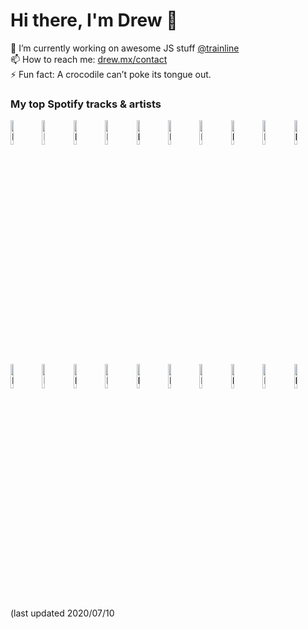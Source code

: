 # Hi there, I'm Drew 👋
🔭 I’m currently working on awesome JS stuff [@trainline](http://trainline.com/)  
📫 How to reach me: [drew.mx/contact](https://drew.mx/contact)  
⚡ Fun fact: A crocodile can’t poke its tongue out.  
### My top Spotify tracks & artists
[<img src="https://i.scdn.co/image/ab67616d000048515c1c4d3d94d0e845bd1ebec1" alt="Photo of Spirit In The Sky" width="10%" />](https://open.spotify.com/track/0jvN7eQJJt4nxQzgQfZ1SP)[<img src="https://i.scdn.co/image/ab67616d00004851ed7161514b659102e49bb589" alt="Photo of Happy Man" width="10%" />](https://open.spotify.com/track/5nF6drlQTtXc5iThQoyONB)[<img src="https://i.scdn.co/image/ab67616d000048515293681f1d72c22430e382e0" alt="Photo of Tieduprightnow" width="10%" />](https://open.spotify.com/track/66tkDkPsznE5zIHNt4QkXB)[<img src="https://i.scdn.co/image/ab67616d00004851a5a0567b3b8532a1e090734d" alt="Photo of All My Friends" width="10%" />](https://open.spotify.com/track/7sGTH1fber0bhncNMfNxmt)[<img src="https://i.scdn.co/image/ab67616d00004851d2b420a7f33f6cfdcfc77b3b" alt="Photo of Money Problems" width="10%" />](https://open.spotify.com/track/6RrHDxkgLwNANildGqax05)[<img src="https://i.scdn.co/image/ab67616d00004851da0235b62deb6a12490dec79" alt="Photo of Electrico Romantico - feat. Robbie Williams" width="10%" />](https://open.spotify.com/track/4qYYZHqXQ8zk9YMVDjoU7A)[<img src="https://i.scdn.co/image/ab67616d00004851056e90910cbaf5c5b892aeba" alt="Photo of Another One Bites The Dust - Remastered 2011" width="10%" />](https://open.spotify.com/track/5vdp5UmvTsnMEMESIF2Ym7)[<img src="https://i.scdn.co/image/ab67616d000048510c75ad91c9ec6586c8f6c18f" alt="Photo of Want Me Back" width="10%" />](https://open.spotify.com/track/64zfaCPwuuPkEtoNt1jzFx)[<img src="https://i.scdn.co/image/ab67616d00004851aa31c98f0add81591375af01" alt="Photo of I Wanna Get Better" width="10%" />](https://open.spotify.com/track/2UVM22SIyJTpSfsStnpU2I)[<img src="https://i.scdn.co/image/ab67616d000048510cdb4b03fd27a1301592a5e3" alt="Photo of There's Still A Light In The House" width="10%" />](https://open.spotify.com/track/4MIPNDbxVPWdLwH6A4nsiY)
[<img src="https://i.scdn.co/image/1cdf5ce3cf329ae433bfa76e88dadeb06653fda9" alt="Photo of Imagine Dragons" width="10%" />](https://open.spotify.com/artist/53XhwfbYqKCa1cC15pYq2q)[<img src="https://i.scdn.co/image/6dd0ffd270903d1884edf9058c49f58b03db893d" alt="Photo of Queen" width="10%" />](https://open.spotify.com/artist/1dfeR4HaWDbWqFHLkxsg1d)[<img src="https://i.scdn.co/image/d7a58203669d00936dd5b89ba6f6e192c119532d" alt="Photo of Travis Scott" width="10%" />](https://open.spotify.com/artist/0Y5tJX1MQlPlqiwlOH1tJY)[<img src="https://i.scdn.co/image/caca64268346846a0753ca894b6ff92bb4dfb864" alt="Photo of The Chainsmokers" width="10%" />](https://open.spotify.com/artist/69GGBxA162lTqCwzJG5jLp)[<img src="https://i.scdn.co/image/4f7f18a93be4af82f876ff9ce79ede8a3cecd712" alt="Photo of Fleetwood Mac" width="10%" />](https://open.spotify.com/artist/08GQAI4eElDnROBrJRGE0X)[<img src="https://i.scdn.co/image/91b0c71fb753135bc083a11043797ce05168d00a" alt="Photo of ABBA" width="10%" />](https://open.spotify.com/artist/0LcJLqbBmaGUft1e9Mm8HV)[<img src="https://i.scdn.co/image/0561b59a91a5e904ad2d192747715688d5f05012" alt="Photo of The Beatles" width="10%" />](https://open.spotify.com/artist/3WrFJ7ztbogyGnTHbHJFl2)[<img src="https://i.scdn.co/image/a37585e2cd98ece162eba65f3c13d51a7e2d4bae" alt="Photo of Lizzo" width="10%" />](https://open.spotify.com/artist/56oDRnqbIiwx4mymNEv7dS)[<img src="https://i.scdn.co/image/566f206dcb14de731784c8a68aec8a46629cc621" alt="Photo of Elton John" width="10%" />](https://open.spotify.com/artist/3PhoLpVuITZKcymswpck5b)[<img src="https://i.scdn.co/image/85acac0283926e0e386c2ee82b907b6c1b7ce74f" alt="Photo of Ben Platt" width="10%" />](https://open.spotify.com/artist/6qGkLCMQkNGOJ079iEcC5k)
(last updated 2020/07/10
